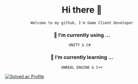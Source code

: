 # <div align ="center"> Hi there 👋</div>

<div align="center">
 
```
Welcome to my github, I'm Game Client Developer
```

</div>


### <div align ="center"> 🔭 I’m currently using ... </div>

<div align="center">
 
```
UNITY & C#  
```

</div>

### <div align ="center"> 🌱 I’m currently learning ... </div>

<div align="center">

```
UNREAL ENGINE & C++
```

</div>

[![Solved.ac Profile](http://mazassumnida.wtf/api/v2/generate_badge?boj=anwl)](https://solved.ac/anwl/) 
<!--
**JUNSUNG06/JUNSUNG06** is a ✨ _special_ ✨ repository because its `README.md` (this file) appears on your GitHub profile.

Here are some ideas to get you started:

- 
- 
- 👯 I’m looking to collaborate on ...
- 🤔 I’m looking for help with ...
- 💬 Ask me about ...
- 📫 How to reach me: ...
- 😄 Pronouns: ...
- ⚡ Fun fact: ...
-->
